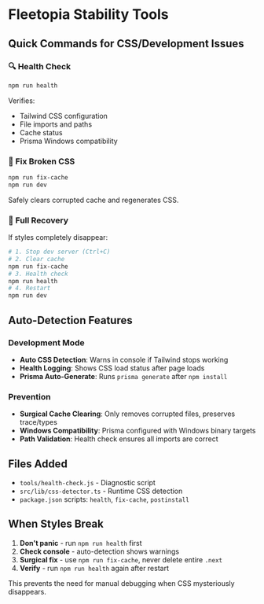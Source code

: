 # Fleetopia Stability Tools

## Quick Commands for CSS/Development Issues

### 🔍 Health Check
```bash
npm run health
```
Verifies:
- Tailwind CSS configuration
- File imports and paths  
- Cache status
- Prisma Windows compatibility

### 🧹 Fix Broken CSS
```bash
npm run fix-cache
npm run dev
```
Safely clears corrupted cache and regenerates CSS.

### 🔧 Full Recovery
If styles completely disappear:
```bash
# 1. Stop dev server (Ctrl+C)
# 2. Clear cache
npm run fix-cache
# 3. Health check
npm run health  
# 4. Restart
npm run dev
```

## Auto-Detection Features

### Development Mode
- **Auto CSS Detection**: Warns in console if Tailwind stops working
- **Health Logging**: Shows CSS load status after page loads
- **Prisma Auto-Generate**: Runs `prisma generate` after `npm install`

### Prevention
- **Surgical Cache Clearing**: Only removes corrupted files, preserves trace/types
- **Windows Compatibility**: Prisma configured with Windows binary targets
- **Path Validation**: Health check ensures all imports are correct

## Files Added
- `tools/health-check.js` - Diagnostic script
- `src/lib/css-detector.ts` - Runtime CSS detection
- `package.json` scripts: `health`, `fix-cache`, `postinstall`

## When Styles Break
1. **Don't panic** - run `npm run health` first
2. **Check console** - auto-detection shows warnings
3. **Surgical fix** - use `npm run fix-cache`, never delete entire `.next`
4. **Verify** - run `npm run health` again after restart

This prevents the need for manual debugging when CSS mysteriously disappears.
